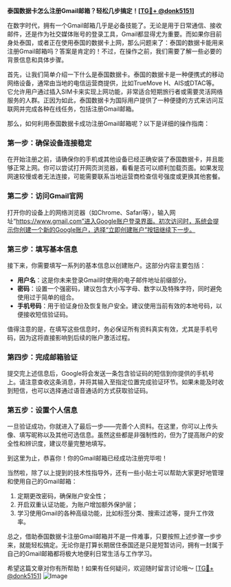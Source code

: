 **泰国数据卡怎么注册Gmail邮箱？轻松几步搞定！[[TG💪+ @donk5151](https://t.me/s/donk5151)]**

在数字时代，拥有一个Gmail邮箱几乎是必备技能了。无论是用于日常通信、接收邮件，还是作为社交媒体账号的登录工具，Gmail都显得尤为重要。而如果你目前身处泰国，或者正在使用泰国的数据卡上网，那么问题来了：泰国的数据卡能用来注册Gmail邮箱吗？答案是肯定的！不过，在操作之前，我们需要了解一些必要的背景信息和具体步骤。

首先，让我们简单介绍一下什么是泰国数据卡。泰国的数据卡是一种便携式的移动网络设备，通常由当地的电信运营商提供，比如TrueMove H、AIS或DTAC等。它允许用户通过插入SIM卡来实现上网功能，非常适合短期旅行者或需要灵活网络服务的人群。正因为如此，泰国数据卡为国际用户提供了一种便捷的方式来访问互联网并完成各种在线任务，包括注册Gmail邮箱。

那么，如何利用泰国数据卡成功注册Gmail邮箱呢？以下是详细的操作指南：

### **第一步：确保设备连接稳定**
在开始注册之前，请确保你的手机或其他设备已经正确安装了泰国数据卡，并且能够正常上网。你可以尝试打开网页浏览器，看看是否可以顺利加载页面。如果发现网速较慢或者无法连接，可能需要联系当地运营商检查信号强度或更换其他套餐。

### **第二步：访问Gmail官网**
打开你的设备上的网络浏览器（如Chrome、Safari等），输入网址“https://www.gmail.com”进入Google账户登录界面。初次访问时，系统会提示你创建一个新的Google账户，选择“立即创建账户”按钮继续下一步。

### **第三步：填写基本信息**
接下来，你需要填写一系列的基本信息以创建账户。这部分内容主要包括：
- **用户名**：这是你未来登录Gmail时使用的电子邮件地址前缀部分。
- **密码**：设置一个强密码，建议包含大小写字母、数字以及特殊字符，同时避免使用过于简单的组合。
- **手机号码**：用于验证身份及恢复账户安全。建议使用当前有效的本地号码，以便接收短信验证码。

值得注意的是，在填写这些信息时，务必保证所有资料真实有效，尤其是手机号码，因为这将直接影响到后续的账户激活过程。

### **第四步：完成邮箱验证**
提交完上述信息后，Google将会发送一条包含验证码的短信到你提供的手机号上。请注意查收这条消息，并将其输入至指定位置完成验证环节。如果未能及时收到短信，也可以选择通过语音通话的方式获取验证码。

### **第五步：设置个人信息**
一旦验证成功，你就进入了最后一步——完善个人资料。在这里，你可以上传头像、填写昵称以及其他可选信息。虽然这些都是非强制性的，但为了提高账户的安全性和辨识度，建议尽量完整地填写。

到这里为止，恭喜你！你的Gmail邮箱已经成功注册完毕啦！

当然啦，除了以上提到的技术性指导外，还有一些小贴士可以帮助大家更好地管理和使用自己的Gmail邮箱：
1. 定期更改密码，确保账户安全性；
2. 开启双重认证功能，为账户增加额外保护层；
3. 学习使用Gmail的各种高级功能，比如标签分类、搜索过滤等，提升工作效率。

总之，借助泰国数据卡注册Gmail邮箱并不是一件难事，只要按照上述步骤一步步来，就能轻松搞定。无论你是打算长期居住泰国还是只是短暂访问，拥有一封属于自己的Gmail邮箱都将极大地便利日常生活与工作学习。

希望这篇文章对你有所帮助！如果有任何疑问，欢迎随时留言讨论哦～ [[TG💪+ @donk5151](https://t.me/s/donk5151)] ![Image](https://i.postimg.cc/rwNCRYN7/Snipaste-2025-04-30-17-27-05.png)